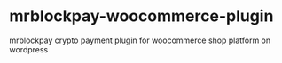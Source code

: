 # mrblockpay-woocommerce-plugin
mrblockpay crypto payment plugin for woocommerce shop platform on wordpress
